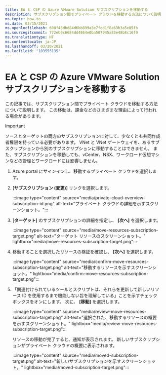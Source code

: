 ```yaml
---
title: EA と CSP の Azure VMware Solution サブスクリプションを移動する
description: サブスクリプション間でプライベート クラウドを移動する方法について説明します。 この移動は、課金などのさまざまな理由によって行われる場合があります。
ms.topic: how-to
ms.date: 03/15/2021
ms.openlocfilehash: 608f46dbd84d6bb899a3e7fcd1f8a63b3a5e85fb
ms.sourcegitcommit: 772eb9c6684dd4864e0ba507945a83e48b8c16f0
ms.translationtype: HT
ms.contentlocale: ja-JP
ms.lasthandoff: 03/20/2021
ms.locfileid: "103555135"
---
```

# <a name="move-ea-and-csp-azure-vmware-solution-subscriptions"></a>EA と CSP の Azure VMware Solution サブスクリプションを移動する

この記事では、サブスクリプション間でプライベート クラウドを移動する方法について説明します。 この移動は、課金などのさまざまな理由によって行われる場合があります。 

>[!IMPORTANT]
>ソースとターゲットの両方のサブスクリプションに対して、少なくとも共同作成者権限を持っている必要があります。 VNet と VNet ゲートウェイを、あるサブスクリプションから別のサブスクリプションに移動することはできません。 また、サブスクリプションを移動しても、vCenter、NSX、ワークロード仮想マシンなどの管理とワークロードには影響しません。

1. Azure portal にサインインし、移動するプライベート クラウドを選択します。

1. **[サブスクリプション (変更)]** リンクを選択します。

   :::image type="content" source="media/private-cloud-overview-subscription-id.png" alt-text="プライベート クラウドの詳細を示すスクリーンショット。":::

1. **[ターゲット]** のサブスクリプションの詳細を指定し、 **[次へ]** を選択します。

   :::image type="content" source="media/move-resources-subscription-target.png" alt-text="ターゲット リソースのスクリーンショット。" lightbox="media/move-resources-subscription-target.png":::

1. 移動することを選択したリソースの検証を確認し、 **[次へ]** を選択します。 

   :::image type="content" source="media/confirm-move-resources-subscription-target.png" alt-text="移動するリソースを示すスクリーンショット。" lightbox="media/confirm-move-resources-subscription-target.png":::

1. 「関連付けられているツールとスクリプトは、それらを更新して新しいリソース ID を使用するまで機能しない旨を理解している」ことを示すチェックボックスをオンにします。 次に、 **[移動]** を選択します。

   :::image type="content" source="media/review-move-resources-subscription-target.png" alt-text="選択された、移動するリソースの概要を示すスクリーンショット。" lightbox="media/review-move-resources-subscription-target.png":::

   リソースの移動が完了すると、通知が表示されます。 新しいサブスクリプションがプライベート クラウドの概要に表示されます。

   :::image type="content" source="media/moved-subscription-target.png" alt-text="新しいサブスクリプションを示すスクリーンショット。" lightbox="media/moved-subscription-target.png":::

